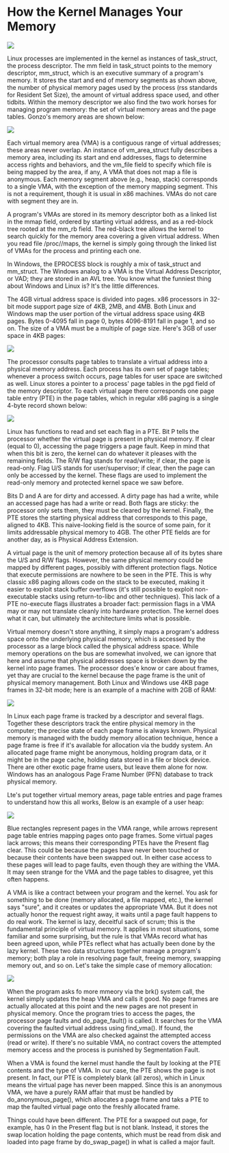 How the Kernel Manages Your Memory
==================================

![](mm_struct.png)

Linux processes are implemented in the kernel as instances of task_struct, the
process descriptor. The mm field in task_struct points to the memory descriptor,
mm_struct, which is an executive summary of a program's memory. It stores the
start and end of memory segments as shown above, the number of physical memory
pages used by the process (rss standards for Resident Set Size), the amount of
virtual address space used, and other tidbits. Within the memory descriptor we
also find the two work horses for managing program memory: the set of virtual
memory areas and the page tables. Gonzo's memory areas are shown below:

![](memoryDescriptorAndMemoryAreas.png)

Each virtual memory area (VMA) is a contiguous range of virtual addresses; these
areas never overlap. An instance of vm_area_struct fully describes a memory area,
including its start and end addresses, flags to determine access rights and
behaviors, and the vm_file field to specify which file is being mapped by the
area, if any, A VMA that does not map a file is anonymous. Each memory segment
above (e.g., heap, stack) corresponds to a single VMA, with the exception of the
memory mapping segment. This is not a requirement, though it is usual in x86
machines. VMAs do not care with segment they are in.

A program's VMAs are stored in its memory descriptor both as a linked list in
the mmap field, ordered by starting virtual address, and as a red-block tree
rooted at the mm_rb field. The red-black tree allows the kernel to search quickly
for the memory area covering a given virtual address. When you read file
/proc/<PID>/maps, the kernel is simply going through the linked list of VMAs for
the process and printing each one.

In Windows, the EPROCESS block is roughly a mix of task_struct and mm_struct. The
Windows analog to a VMA is the Virtual Address Descriptor, or VAD; they are stored
in an AVL tree. You know what the funniest thing about Windows and Linux is? It's
the little differences.

The 4GB virtual address space is divided into pages. x86 processors in 32-bit
mode support page size of 4KB, 2MB, and 4MB. Both Linux and Windows map the user
portion of the virtual address space using 4KB pages. Bytes 0-4095 fall in page
0, bytes 4096-8191 fall in page 1, and so on. The size of a VMA must be a
multiple of page size. Here's 3GB of user space in 4KB pages:

![](pagedVirtualSpace.png)

The processor consults page tables to translate a virtual address into a physical
memory address. Each process has its own set of page tables; whenever a process
switch occurs, page tables for user space are switched as well. Linux stores a
pointer to a process' page tables in the pgd field of the memory descriptor. To
each virtual page there corresponds one page table entry (PTE) in the page tables,
which in regular x86 paging is a single 4-byte record shown below:

![](x86PageTableEntry4KB.png)

Linux has functions to read and set each flag in a PTE. Bit P tells the processor
whether the virtual page is present in physical memory. If clear (equal to 0),
accessing the page triggers a page fault. Keep in mind that when this bit is zero,
the kernel can do whatever it pleases with the remaining fields. The R/W flag
stands for read/write; if clear, the page is read-only. Flag U/S stands for
user/supervisor; if clear, then the page can only be accessed by the kernel. These
flags are used to implement the read-only memory and protected kernel space we
saw before.

Bits D and A are for dirty and accessed. A dirty page has had a write, while an
accessed page has had a write or read. Both flags are sticky: the processor only
sets them, they must be cleared by the kernel. Finally, the PTE stores the
starting physical address that corresponds to this page, aligned to 4KB. This
naive-looking field is the source of some pain, for it limits addressable physical
memory to 4GB. The other PTE fields are for another day, as is Physical Address
Extension.

A virtual page is the unit of memory protection because all of its bytes share the
U/S and R/W flags. However, the same physical memory could be mapped by different
pages, possibly with different protection flags. Notice that execute permissions
are nowhere to be seen in the PTE. This is why classic x86 paging allows code on
the stack to be executed, making it easier to exploit stack buffer overflows (it's
still possible to exploit non-executable stacks using return-to-libc and other
techniques). This lack of a PTE no-execute flags illustrates a broader fact:
permission flags in a VMA may or may not translate cleanly into hardware protection.
The kernel does what it can, but ultimately the architecture limits what is possible.

Virtual memory doesn't store anything, it simply maps a program's address space
onto the underlying physical memory, which is accessed by the processor as a large
block called the physical address space. While memory operations on the bus are
somewhat involved, we can ignore that here and assume that physical addresses space
is broken down by the kernel into page frames. The processor does'e know or care
about frames, yet thay are crucial to the kernel because the page frame is the
unit of physical memory management. Both Linux and Windows use 4KB page frames in
32-bit mode; here is an example of a machine with 2GB of RAM:

![](physicalAddressSpace.png)

In Linux each page frame is tracked by a descriptor and several flags. Together
these descriptors track the entire physical memory in the computer; the precise
state of each page frame is always known. Physical memory is managed with the buddy
memory allocation technique, hence a page frame is free if it's available for
allocation via the buddy system. An allocated page frame might be anonymous, holding
program data, or it might be in the page cache, holding data stored in a file or
block device. There are other exotic page frame users, but leave them alone for now.
Windows has an analogous Page Frame Number (PFN) database to track physical memory.

Lte's put together virtual memory areas, page table entries and page frames to
understand how this all works, Below is an example of a user heap:

![](heapMapped.png)

Blue rectangles represent pages in the VMA range, while arrows represent page table
entries mapping pages onto page frames. Some virtual pages lack arrows; this means
their corresponding PTEs have the Present flag clear. This could be because the
pages have never been touched or because their contents have been swapped out. In
either case access to these pages will lead to page faults, even though they are
withing the VMA. It may seen strange for the VMA and the page tables to disagree,
yet this often happens.

A VMA is like a contract between your program and the kernel. You ask for something
to be done (memory allocated, a file mapped, etc.), the kernel says "sure", and it
creates or updates the appropriate VMA. But it does not actually honor the request
right away, it waits until a page fault happens to do real work. The kernel is lazy,
deceitful sack of scrum; this is the fundamental principle of virtual memory. It
applies in most situations, some familiar and some surprising, but the rule is that
VMAs record what has been agreed upon, while PTEs reflect what has actually been
done by the lazy kernel. These two data structures together manage a program's memory;
both play a role in resolving page fault, freeing memory, swapping memory out, and
so on. Let's take the simple case of memory allocation:

![](heapAllocation.png)

When the program asks fo more mmeory via the brk() system call, the kernel simply
updates the heap VMA and calls it good. No page frames are actually allocated at this
point and the new pages are not present in physical memory. Once the program tries
to access the pages, the processor page faults and do_page_fault() is called. It
searches for the VMA covering the faulted virtual address using find_vma(). If found,
the permissions on the VMA are also checked against the attempted access (read or
write). If there's no suitable VMA, no contract covers the attempted memory access
and the process is punished by Segmentation Fault.

When a VMA is found the kernel must handle the fault by looking at the PTE contents
and the type of VMA. In our case, the PTE shows the page is not present. In fact,
our PTE is completely blank (all zeros), which in Linux means the virtual page has
never been mapped. Since this is an anonymous VMA, we have a purely RAM affair that
must be handled by do_anonymous_page(), which allocates a page frame and taks a PTE
to map the faulted virtual page onto the freshly allocated frame.

Things could have been different. The PTE for a swapped out page, for example, has 0
in the Present flag but is not blank. Instead, it stores the swap location holding
the page contents, which must be read from disk and loaded into page frame by
do_swap_page() in what is called a major fault.
